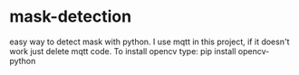 # mask-detection
easy way to detect mask with python.
I use mqtt in this project, if it doesn't work just delete mqtt code. 
To install opencv type:
pip install opencv-python


